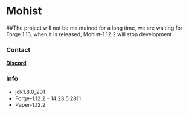 # Mohist

##The project will not be maintained for a long time, we are waiting for Forge 1.13, when it is released, Mohist-1.12.2 will stop development.

### Contact
   [**Discord**](https://discord.gg/HNmmrCV)

### Info
* jdk1.8.0_201
* Forge-1.12.2 - 14.23.5.2811
* Paper-1.12.2
